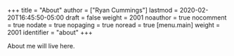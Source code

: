 +++
title = "About"
author = ["Ryan Cummings"]
lastmod = 2020-02-20T16:45:50-05:00
draft = false
weight = 2001
noauthor = true
nocomment = true
nodate = true
nopaging = true
noread = true
[menu.main]
  weight = 2001
  identifier = "about"
+++

About me will live here.

